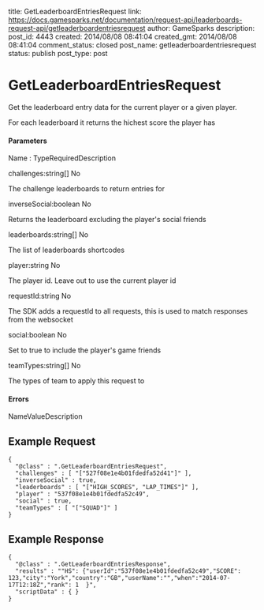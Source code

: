 title: GetLeaderboardEntriesRequest
link: https://docs.gamesparks.net/documentation/request-api/leaderboards-request-api/getleaderboardentriesrequest
author: GameSparks
description: 
post_id: 4443
created: 2014/08/08 08:41:04
created_gmt: 2014/08/08 08:41:04
comment_status: closed
post_name: getleaderboardentriesrequest
status: publish
post_type: post

<!--Get the leaderboard entry data for the current player or a given player.  -->

# GetLeaderboardEntriesRequest

Get the leaderboard entry data for the current player or a given player. 

For each leaderboard it returns the hichest score the player has

#### Parameters

Name : TypeRequiredDescription

challenges:string[]
No

The challenge leaderboards to return entries for

inverseSocial:boolean
No

Returns the leaderboard excluding the player's social friends

leaderboards:string[]
No

The list of leaderboards shortcodes

player:string
No

The player id. Leave out to use the current player id

requestId:string
No

The SDK adds a requestId to all requests, this is used to match responses from the websocket

social:boolean
No

Set to true to include the player's game friends

teamTypes:string[]
No

The types of team to apply this request to

#### Errors

NameValueDescription   


## Example Request
    
    
    {
      "@class" : ".GetLeaderboardEntriesRequest",
      "challenges" : [ "["527f08e1e4b01fdedfa52d41"]" ],
      "inverseSocial" : true,
      "leaderboards" : [ "["HIGH_SCORES", "LAP_TIMES"]" ],
      "player" : "537f08e1e4b01fdedfa52c49",
      "social" : true,
      "teamTypes" : [ "["SQUAD"]" ]
    }

## Example Response
    
    
    {
      "@class" : ".GetLeaderboardEntriesResponse",
      "results" : ""HS": {"userId":"537f08e1e4b01fdedfa52c49","SCORE": 123,"city":"York","country":"GB","userName":"","when":"2014-07-17T12:18Z","rank": 1  }",
      "scriptData" : { }
    }